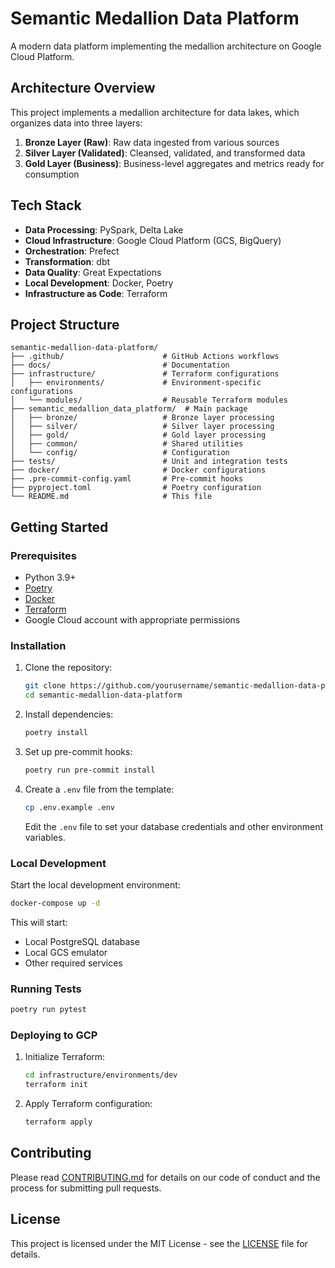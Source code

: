 # Semantic Medallion Data Platform

A modern data platform implementing the medallion architecture on Google Cloud Platform.

## Architecture Overview

This project implements a medallion architecture for data lakes, which organizes data into three layers:

1. **Bronze Layer (Raw)**: Raw data ingested from various sources
2. **Silver Layer (Validated)**: Cleansed, validated, and transformed data
3. **Gold Layer (Business)**: Business-level aggregates and metrics ready for consumption

## Tech Stack

- **Data Processing**: PySpark, Delta Lake
- **Cloud Infrastructure**: Google Cloud Platform (GCS, BigQuery)
- **Orchestration**: Prefect
- **Transformation**: dbt
- **Data Quality**: Great Expectations
- **Local Development**: Docker, Poetry
- **Infrastructure as Code**: Terraform

## Project Structure

```
semantic-medallion-data-platform/
├── .github/                      # GitHub Actions workflows
├── docs/                         # Documentation
├── infrastructure/               # Terraform configurations
│   ├── environments/             # Environment-specific configurations
│   └── modules/                  # Reusable Terraform modules
├── semantic_medallion_data_platform/  # Main package
│   ├── bronze/                   # Bronze layer processing
│   ├── silver/                   # Silver layer processing
│   ├── gold/                     # Gold layer processing
│   ├── common/                   # Shared utilities
│   └── config/                   # Configuration
├── tests/                        # Unit and integration tests
├── docker/                       # Docker configurations
├── .pre-commit-config.yaml       # Pre-commit hooks
├── pyproject.toml                # Poetry configuration
└── README.md                     # This file
```

## Getting Started

### Prerequisites

- Python 3.9+
- [Poetry](https://python-poetry.org/docs/#installation)
- [Docker](https://docs.docker.com/get-docker/)
- [Terraform](https://learn.hashicorp.com/tutorials/terraform/install-cli)
- Google Cloud account with appropriate permissions

### Installation

1. Clone the repository:
   ```bash
   git clone https://github.com/yourusername/semantic-medallion-data-platform.git
   cd semantic-medallion-data-platform
   ```

2. Install dependencies:
   ```bash
   poetry install
   ```

3. Set up pre-commit hooks:
   ```bash
   poetry run pre-commit install
   ```

4. Create a `.env` file from the template:
   ```bash
   cp .env.example .env
   ```

   Edit the `.env` file to set your database credentials and other environment variables.

### Local Development

Start the local development environment:

```bash
docker-compose up -d
```

This will start:
- Local PostgreSQL database
- Local GCS emulator
- Other required services

### Running Tests

```bash
poetry run pytest
```

### Deploying to GCP

1. Initialize Terraform:
   ```bash
   cd infrastructure/environments/dev
   terraform init
   ```

2. Apply Terraform configuration:
   ```bash
   terraform apply
   ```

## Contributing

Please read [CONTRIBUTING.md](CONTRIBUTING.md) for details on our code of conduct and the process for submitting pull requests.

## License

This project is licensed under the MIT License - see the [LICENSE](LICENSE) file for details.
